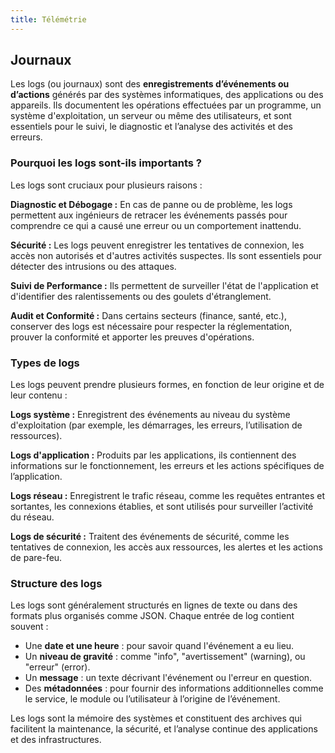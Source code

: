 ```yaml
---
title: Télémétrie
---
```



## Journaux

Les logs (ou journaux) sont des **enregistrements d’événements ou d’actions** générés par des systèmes informatiques, des applications ou des appareils. Ils documentent les opérations effectuées par un programme, un système d'exploitation, un serveur ou même des utilisateurs, et sont essentiels pour le suivi, le diagnostic et l’analyse des activités et des erreurs.

### Pourquoi les logs sont-ils importants ?

Les logs sont cruciaux pour plusieurs raisons :

**Diagnostic et Débogage :** En cas de panne ou de problème, les logs permettent aux ingénieurs de retracer les événements passés pour comprendre ce qui a causé une erreur ou un comportement inattendu.

**Sécurité :** Les logs peuvent enregistrer les tentatives de connexion, les accès non autorisés et d'autres activités suspectes. Ils sont essentiels pour détecter des intrusions ou des attaques.

**Suivi de Performance :** Ils permettent de surveiller l'état de l'application et d'identifier des ralentissements ou des goulets d'étranglement.

**Audit et Conformité :** Dans certains secteurs (finance, santé, etc.), conserver des logs est nécessaire pour respecter la réglementation, prouver la conformité et apporter les preuves d'opérations.

### Types de logs

Les logs peuvent prendre plusieurs formes, en fonction de leur origine et de leur contenu :

  **Logs système :** Enregistrent des événements au niveau du système d'exploitation (par exemple, les démarrages, les erreurs, l’utilisation de ressources).

  **Logs d'application :** Produits par les applications, ils contiennent des informations sur le fonctionnement, les erreurs et les actions spécifiques de l’application.

**Logs réseau :** Enregistrent le trafic réseau, comme les requêtes entrantes et sortantes, les connexions établies, et sont utilisés pour surveiller l’activité du réseau.

**Logs de sécurité :** Traitent des événements de sécurité, comme les tentatives de connexion, les accès aux ressources, les alertes et les actions de pare-feu.

### Structure des logs

Les logs sont généralement structurés en lignes de texte ou dans des formats plus organisés comme JSON. Chaque entrée de log contient souvent :

- Une **date et une heure** : pour savoir quand l'événement a eu lieu.
- Un **niveau de gravité** : comme "info", "avertissement" (warning), ou "erreur" (error).
- Un **message** : un texte décrivant l'événement ou l'erreur en question.
- Des **métadonnées** : pour fournir des informations additionnelles comme le service, le module ou l’utilisateur à l’origine de l’événement.

Les logs sont la mémoire des systèmes et constituent des archives qui facilitent la maintenance, la sécurité, et l’analyse continue des applications et des infrastructures.
